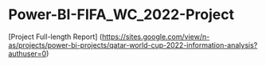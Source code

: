 # Power-BI-FIFA_WC_2022-Project

[Project Full-length Report] (https://sites.google.com/view/n-as/projects/power-bi-projects/qatar-world-cup-2022-information-analysis?authuser=0)
